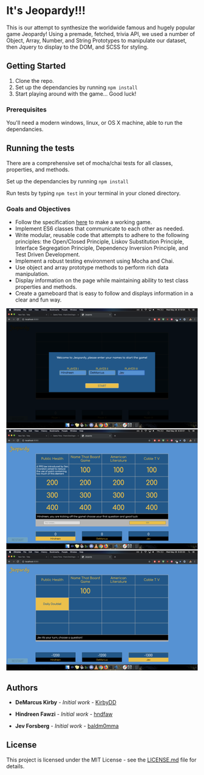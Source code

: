 # It's Jeopardy!!!

This is our attempt to synthesize the worldwide famous and hugely popular game Jeopardy! Using a premade, fetched, trivia API, we used a number of Object, Array, Number, and String Prototypes to manipulate our dataset, then Jquery to display to the DOM, and SCSS for styling.

## Getting Started

1. Clone the repo.
2. Set up the dependancies by running `npm install`
3. Start playing around with the game... Good luck!

### Prerequisites

You'll need a modern windows, linux, or OS X machine, able to run the dependancies.

## Running the tests

There are a comprehensive set of mocha/chai tests for all classes, properties, and methods.

Set up the dependancies by running `npm install`

Run tests by typing `npm test` in your terminal in your cloned directory.

### Goals and Objectives

- Follow the specification [here](http://frontend.turing.io/projects/module-2/game-time.html) to make a working game.
- Implement ES6 classes that communicate to each other as needed.
- Write modular, reusable code that attempts to adhere to the following principles: the Open/Closed Principle, Liskov Substitution Principle, Interface Segregation Principle, Dependency Inversion Principle, and Test Driven Development.
- Implement a robust testing environment using Mocha and Chai.
- Use object and array prototype methods to perform rich data manipulation.
- Display information on the page while maintaining ability to test class properties and methods.
- Create a gameboard that is easy to follow and displays information in a clear and fun way.

![Our comp](src/images/Comp-1.png)
![Our comp](src/images/Comp-2.png)
![Our comp](src/images/Comp-3.png)

## Authors

* **DeMarcus Kirby** - *Initial work* - [KirbyDD](https://github.com/KirbyDD)

* **Hindreen Fawzi** - *Initial work* - [hndfaw](https://github.com/hndfaw)

* **Jev Forsberg** - *Initial work* - [baldm0mma](https://github.com/baldm0mma)

## License

This project is licensed under the MIT License - see the [LICENSE.md](LICENSE.md) file for details.